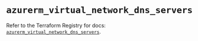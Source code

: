 # `azurerm_virtual_network_dns_servers`

Refer to the Terraform Registry for docs: [`azurerm_virtual_network_dns_servers`](https://registry.terraform.io/providers/hashicorp/azurerm/3.111.0/docs/resources/virtual_network_dns_servers).
